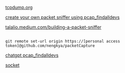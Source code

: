 [tcpdump.org](https://www.tcpdump.org/pcap.html)  
  
[create your own packet sniffer using pcap_findalldevs](https://www.google.com/search?client=firefox-b-e&channel=entpr&q=create+your+own+packet+sniffer+using+pcap_findalldevs)  
  
[talalio.medium.com/building-a-packet-sniffer](https://talalio.medium.com/building-a-packet-sniffer-9460f394041)      
  
##
    git remote set-url origin https://[personal access token]@github.com/nengkya/packetCapture  
  
[chatgpt pcap_findalldevs](https://chatgpt.com/c/67a63c86-7d10-8006-91f1-88ae93c092ff)  
  
[socket](https://www.google.com/search?q=how+to+write+my+own+packet+capture+all+devices+in+c+programming+language&sca_esv=aac09e88d3bc5d88&authuser=0&hl=en&sxsrf=AHTn8zpL-yUVrXFa9fCi-eNkTI8ls_casA%3A1739026608323&source=hp&ei=sHCnZ--zEeXE4-EPn6bMkQo&iflsig=ACkRmUkAAAAAZ6d-wFts0oJk250Rpj63WQ1q3O4ogQJl&oq=&gs_lp=Egdnd3Mtd2l6IgAqAggAMgcQIxgnGOoCMgcQIxgnGOoCMgcQIxgnGOoCMgcQIxgnGOoCMgcQIxgnGOoCMgcQIxgnGOoCMgcQIxgnGOoCMgcQIxgnGOoCMgcQIxgnGOoCMgcQIxgnGOoCSIgPUABYAHABeACQAQCYAQCgAQCqAQC4AQHIAQCYAgGgAgWoAgqYAwXxBWIiL3BBnr5XkgcBMaAHAA&sclient=gws-wiz)  
